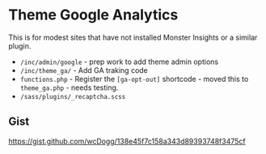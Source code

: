 # Theme Google Analytics

This is for modest sites that have not installed Monster Insights or a similar plugin. 

- `/inc/admin/google` - prep work to add theme admin options
- `/inc/theme_ga/` - Add GA traking code
- `functions.php` - Register the `[ga-opt-out]` shortcode - moved this to `theme_ga.php` - needs testing. 
- `/sass/plugins/_recaptcha.scss`

## Gist

https://gist.github.com/wcDogg/138e45f7c158a343d89393748f3475cf

